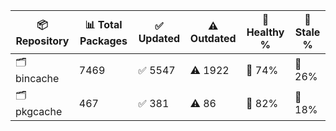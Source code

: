 | 📦 Repository | 📊 Total Packages | ✅ Updated | ⚠️ Outdated | 💚 Healthy % | 🔴 Stale % |
|---------------|-------------------|------------|-------------|-------------|------------|
| 🗂️ bincache | 7469 | ✅ 5547 | ⚠️ 1922 | 💚 74% | 🔴 26% |
| 🗂️ pkgcache | 467 | ✅ 381 | ⚠️ 86 | 💚 82% | 🔴 18% |
